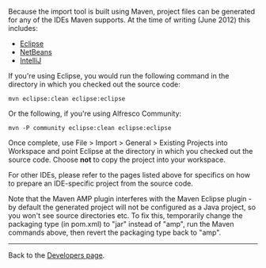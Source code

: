 Because the import tool is built using Maven, project files can be generated for any of the IDEs Maven supports.  At the time of writing (June 2012) this includes:

  * [Eclipse](http://maven.apache.org/eclipse-plugin.html)
  * [NetBeans](http://maven.apache.org/netbeans-module.html)
  * [IntelliJ](http://code.google.com/p/maven-idea-plugin/)

If you're using Eclipse, you would run the following command in the directory in which you checked out the source code:
```
mvn eclipse:clean eclipse:eclipse
```
Or the following, if you're using Alfresco Community:
```
mvn -P community eclipse:clean eclipse:eclipse
```
Once complete, use File > Import > General > Existing Projects into Workspace and point Eclipse at the directory in which you checked out the source code.  Choose **not** to copy the project into your workspace.

For other IDEs, please refer to the pages listed above for specifics on how to prepare an IDE-specific project from the source code.

Note that the Maven AMP plugin interferes with the Maven Eclipse plugin - by default the generated project will not be configured as a Java project, so you won't see source directories etc.  To fix this, temporarily change the packaging type (in pom.xml) to "jar" instead of "amp", run the Maven commands above, then revert the packaging type back to "amp".


---

Back to the [Developers page](Developers.md).
